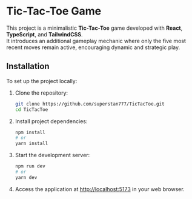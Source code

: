 # Tic-Tac-Toe Game

This project is a minimalistic **Tic-Tac-Toe** game developed with **React**, **TypeScript**, and **TailwindCSS**.  
It introduces an additional gameplay mechanic where only the five most recent moves remain active, encouraging dynamic and strategic play.

## Installation

To set up the project locally:

1. Clone the repository:

   ```bash
   git clone https://github.com/superstan777/TicTacToe.git
   cd TicTacToe
   ```

2. Install project dependencies:

   ```bash
   npm install
   # or
   yarn install
   ```

3. Start the development server:

   ```bash
   npm run dev
   # or
   yarn dev
   ```

4. Access the application at [http://localhost:5173](http://localhost:5173) in your web browser.
